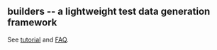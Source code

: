 ## builders -- a lightweight test data generation framework

See [tutorial](doc/tutorial.rst) and [FAQ](doc/FAQ.rst).
